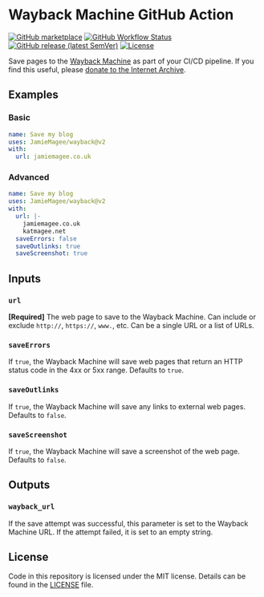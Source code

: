 # Wayback Machine GitHub Action

[![GitHub marketplace](https://img.shields.io/badge/marketplace-wayback--machine-green?style=for-the-badge&logo=github)](https://github.com/marketplace/actions/wayback-machine)
[![GitHub Workflow Status](https://img.shields.io/github/actions/workflow/status/JamieMagee/wayback/build.yml?branch=main&style=for-the-badge)](https://github.com/JamieMagee/wayback/actions?query=workflow%3Abuild)
[![GitHub release (latest SemVer)](https://img.shields.io/github/v/release/JamieMagee/wayback?style=for-the-badge)](https://github.com/JamieMagee/wayback/releases/latest)
[![License](https://img.shields.io/github/license/JamieMagee/wayback?style=for-the-badge)](https://github.com/JamieMagee/wayback/blob/main/LICENSE)

Save pages to the [Wayback Machine](https://web.archive.org/) as part of your CI/CD pipeline. If you find this useful, please [donate to the Internet Archive](https://archive.org/donate/).

## Examples

### Basic

```yaml
name: Save my blog
uses: JamieMagee/wayback@v2
with:
  url: jamiemagee.co.uk
```

### Advanced

```yaml
name: Save my blog
uses: JamieMagee/wayback@v2
with:
  url: |-
    jamiemagee.co.uk
    katmagee.net
  saveErrors: false
  saveOutlinks: true
  saveScreenshot: true
```

## Inputs

### `url`

**[Required]** The web page to save to the Wayback Machine.
Can include or exclude `http://`, `https://`, `www.`, etc.
Can be a single URL or a list of URLs.

### `saveErrors`

If `true`, the Wayback Machine will save web pages that return an HTTP status code in the 4xx or 5xx range.
Defaults to `true`.

### `saveOutlinks`

If `true`, the Wayback Machine will save any links to external web pages.
Defaults to `false`.

### `saveScreenshot`

If `true`, the Wayback Machine will save a screenshot of the web page.
Defaults to `false`.

## Outputs

### `wayback_url`

If the save attempt was successful, this parameter is set to the Wayback Machine URL.
If the attempt failed, it is set to an empty string.

## License

Code in this repository is licensed under the MIT license.
Details can be found in the [LICENSE](https://github.com/JamieMagee/wayback/blob/main/LICENSE) file.
